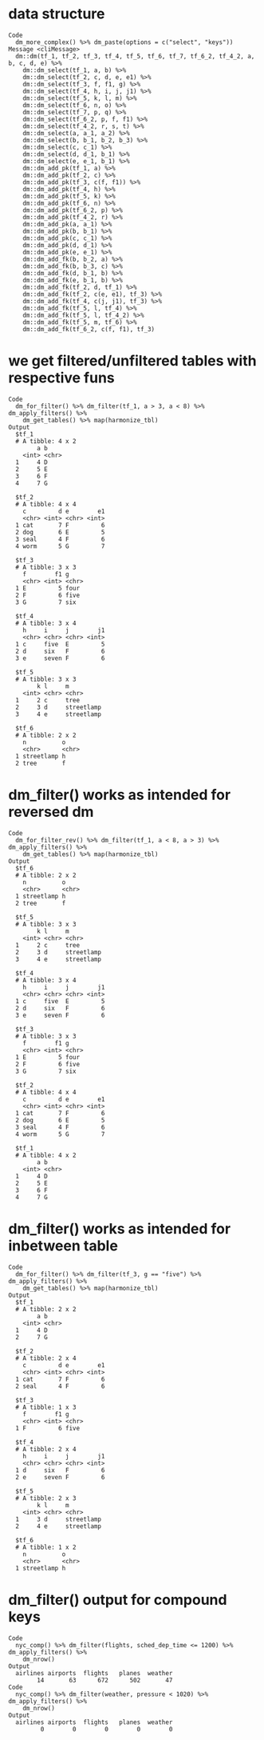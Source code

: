 # data structure

    Code
      dm_more_complex() %>% dm_paste(options = c("select", "keys"))
    Message <cliMessage>
      dm::dm(tf_1, tf_2, tf_3, tf_4, tf_5, tf_6, tf_7, tf_6_2, tf_4_2, a, b, c, d, e) %>%
        dm::dm_select(tf_1, a, b) %>%
        dm::dm_select(tf_2, c, d, e, e1) %>%
        dm::dm_select(tf_3, f, f1, g) %>%
        dm::dm_select(tf_4, h, i, j, j1) %>%
        dm::dm_select(tf_5, k, l, m) %>%
        dm::dm_select(tf_6, n, o) %>%
        dm::dm_select(tf_7, p, q) %>%
        dm::dm_select(tf_6_2, p, f, f1) %>%
        dm::dm_select(tf_4_2, r, s, t) %>%
        dm::dm_select(a, a_1, a_2) %>%
        dm::dm_select(b, b_1, b_2, b_3) %>%
        dm::dm_select(c, c_1) %>%
        dm::dm_select(d, d_1, b_1) %>%
        dm::dm_select(e, e_1, b_1) %>%
        dm::dm_add_pk(tf_1, a) %>%
        dm::dm_add_pk(tf_2, c) %>%
        dm::dm_add_pk(tf_3, c(f, f1)) %>%
        dm::dm_add_pk(tf_4, h) %>%
        dm::dm_add_pk(tf_5, k) %>%
        dm::dm_add_pk(tf_6, n) %>%
        dm::dm_add_pk(tf_6_2, p) %>%
        dm::dm_add_pk(tf_4_2, r) %>%
        dm::dm_add_pk(a, a_1) %>%
        dm::dm_add_pk(b, b_1) %>%
        dm::dm_add_pk(c, c_1) %>%
        dm::dm_add_pk(d, d_1) %>%
        dm::dm_add_pk(e, e_1) %>%
        dm::dm_add_fk(b, b_2, a) %>%
        dm::dm_add_fk(b, b_3, c) %>%
        dm::dm_add_fk(d, b_1, b) %>%
        dm::dm_add_fk(e, b_1, b) %>%
        dm::dm_add_fk(tf_2, d, tf_1) %>%
        dm::dm_add_fk(tf_2, c(e, e1), tf_3) %>%
        dm::dm_add_fk(tf_4, c(j, j1), tf_3) %>%
        dm::dm_add_fk(tf_5, l, tf_4) %>%
        dm::dm_add_fk(tf_5, l, tf_4_2) %>%
        dm::dm_add_fk(tf_5, m, tf_6) %>%
        dm::dm_add_fk(tf_6_2, c(f, f1), tf_3)

# we get filtered/unfiltered tables with respective funs

    Code
      dm_for_filter() %>% dm_filter(tf_1, a > 3, a < 8) %>% dm_apply_filters() %>%
        dm_get_tables() %>% map(harmonize_tbl)
    Output
      $tf_1
      # A tibble: 4 x 2
            a b    
        <int> <chr>
      1     4 D    
      2     5 E    
      3     6 F    
      4     7 G    
      
      $tf_2
      # A tibble: 4 x 4
        c         d e        e1
        <chr> <int> <chr> <int>
      1 cat       7 F         6
      2 dog       6 E         5
      3 seal      4 F         6
      4 worm      5 G         7
      
      $tf_3
      # A tibble: 3 x 3
        f        f1 g    
        <chr> <int> <chr>
      1 E         5 four 
      2 F         6 five 
      3 G         7 six  
      
      $tf_4
      # A tibble: 3 x 4
        h     i     j        j1
        <chr> <chr> <chr> <int>
      1 c     five  E         5
      2 d     six   F         6
      3 e     seven F         6
      
      $tf_5
      # A tibble: 3 x 3
            k l     m         
        <int> <chr> <chr>     
      1     2 c     tree      
      2     3 d     streetlamp
      3     4 e     streetlamp
      
      $tf_6
      # A tibble: 2 x 2
        n          o    
        <chr>      <chr>
      1 streetlamp h    
      2 tree       f    
      

# dm_filter() works as intended for reversed dm

    Code
      dm_for_filter_rev() %>% dm_filter(tf_1, a < 8, a > 3) %>% dm_apply_filters() %>%
        dm_get_tables() %>% map(harmonize_tbl)
    Output
      $tf_6
      # A tibble: 2 x 2
        n          o    
        <chr>      <chr>
      1 streetlamp h    
      2 tree       f    
      
      $tf_5
      # A tibble: 3 x 3
            k l     m         
        <int> <chr> <chr>     
      1     2 c     tree      
      2     3 d     streetlamp
      3     4 e     streetlamp
      
      $tf_4
      # A tibble: 3 x 4
        h     i     j        j1
        <chr> <chr> <chr> <int>
      1 c     five  E         5
      2 d     six   F         6
      3 e     seven F         6
      
      $tf_3
      # A tibble: 3 x 3
        f        f1 g    
        <chr> <int> <chr>
      1 E         5 four 
      2 F         6 five 
      3 G         7 six  
      
      $tf_2
      # A tibble: 4 x 4
        c         d e        e1
        <chr> <int> <chr> <int>
      1 cat       7 F         6
      2 dog       6 E         5
      3 seal      4 F         6
      4 worm      5 G         7
      
      $tf_1
      # A tibble: 4 x 2
            a b    
        <int> <chr>
      1     4 D    
      2     5 E    
      3     6 F    
      4     7 G    
      

# dm_filter() works as intended for inbetween table

    Code
      dm_for_filter() %>% dm_filter(tf_3, g == "five") %>% dm_apply_filters() %>%
        dm_get_tables() %>% map(harmonize_tbl)
    Output
      $tf_1
      # A tibble: 2 x 2
            a b    
        <int> <chr>
      1     4 D    
      2     7 G    
      
      $tf_2
      # A tibble: 2 x 4
        c         d e        e1
        <chr> <int> <chr> <int>
      1 cat       7 F         6
      2 seal      4 F         6
      
      $tf_3
      # A tibble: 1 x 3
        f        f1 g    
        <chr> <int> <chr>
      1 F         6 five 
      
      $tf_4
      # A tibble: 2 x 4
        h     i     j        j1
        <chr> <chr> <chr> <int>
      1 d     six   F         6
      2 e     seven F         6
      
      $tf_5
      # A tibble: 2 x 3
            k l     m         
        <int> <chr> <chr>     
      1     3 d     streetlamp
      2     4 e     streetlamp
      
      $tf_6
      # A tibble: 1 x 2
        n          o    
        <chr>      <chr>
      1 streetlamp h    
      

# dm_filter() output for compound keys

    Code
      nyc_comp() %>% dm_filter(flights, sched_dep_time <= 1200) %>% dm_apply_filters() %>%
        dm_nrow()
    Output
      airlines airports  flights   planes  weather 
            14       63      672      502       47 
    Code
      nyc_comp() %>% dm_filter(weather, pressure < 1020) %>% dm_apply_filters() %>%
        dm_nrow()
    Output
      airlines airports  flights   planes  weather 
             0        0        0        0        0 

